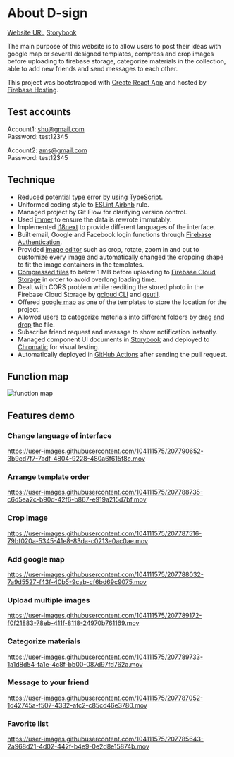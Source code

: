 # About D-sign

[Website URL](https://d-sig-2f338.web.app/)
[Storybook](https://639b03e6a901b48808fffd8b-pswhnvdycj.chromatic.com/?path=/story/components-templates-template0--template)

The main purpose of this website is to allow users to post their ideas with google map or several designed templates, compress and crop images before uploading to firebase storage, categorize materials in the collection, able to add new friends and send messages to each other.

This project was bootstrapped with [Create React App](https://github.com/facebook/create-react-app) and hosted by [Firebase Hosting](https://firebase.google.com/docs/hosting).

## Test accounts

Account1: shu@gmail.com\
Password: test12345

Account2: ams@gmail.com\
Password: test12345

## Technique

- Reduced potential type error by using [TypeScript](https://www.typescriptlang.org/).
- Uniformed coding style to [ESLint Airbnb](https://github.com/airbnb/javascript/tree/master/packages/eslint-config-airbnb) rule.
- Managed project by Git Flow for clarifying version control.
- Used [immer](https://github.com/immerjs/immer) to ensure the data is rewrote immutably.
- Implemented [i18next](https://github.com/i18next/next-i18next) to provide different languages of the interface.
- Built email, Google and Facebook login functions through [Firebase Authentication](https://firebase.google.com/docs/auth).
- Provided [image editor](https://github.com/ValentinH/react-easy-crop) such as crop, rotate, zoom in and out to customize every image and automatically changed the cropping shape to fit the image containers in the templates.
- [Compressed files](https://github.com/Donaldcwl/browser-image-compression) to below 1 MB before uploading to [Firebase Cloud Storage](https://firebase.google.com/docs/storage) in order to avoid overlong loading time.
- Dealt with CORS problem while reediting the stored photo in the Firebase Cloud Storage by [gcloud CLI](https://cloud.google.com/sdk/docs/install) and [gsutil](https://cloud.google.com/storage/docs/gsutil_install).
- Offered [google map](https://github.com/JustFly1984/react-google-maps-api) as one of the templates to store the location for the project.
- Allowed users to categorize materials into different folders by [drag and drop](https://github.com/atlassian/react-beautiful-dnd) the file.
- Subscribe friend request and message to show notification instantly.
- Managed component UI documents in [Storybook](https://storybook.js.org/docs/react/get-started/introduction) and deployed to [Chromatic](https://www.chromatic.com/) for visual testing.
- Automatically deployed in [GitHub Actions](https://github.com/features/actions) after sending the pull request.

## Function map

![function map](https://user-images.githubusercontent.com/104111575/207782030-6012fc65-9caa-4b95-a029-5d1bb6c84b9d.png)

## Features demo

### Change language of interface

https://user-images.githubusercontent.com/104111575/207790652-3b9cd7f7-7adf-4804-9228-480a6f615f8c.mov

### Arrange template order

https://user-images.githubusercontent.com/104111575/207788735-c6d5ea2c-b90d-42f6-b867-e919a215d7bf.mov

### Crop image

https://user-images.githubusercontent.com/104111575/207787516-79bf020a-5345-41e8-83da-c0213e0ac0ae.mov

### Add google map

https://user-images.githubusercontent.com/104111575/207788032-7a9d5527-f43f-40b5-9cab-cf6bd69c9075.mov

### Upload multiple images

https://user-images.githubusercontent.com/104111575/207789172-f0f21883-78eb-411f-8118-24970b761169.mov

### Categorize materials

https://user-images.githubusercontent.com/104111575/207789733-1a1d8d54-fa1e-4c8f-bb00-087d97fd762a.mov

### Message to your friend

https://user-images.githubusercontent.com/104111575/207787052-1d42745a-f507-4332-afc2-c85cd46e3780.mov

### Favorite list

https://user-images.githubusercontent.com/104111575/207785643-2a968d21-4d02-442f-b4e9-0e2d8e15874b.mov
